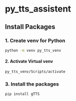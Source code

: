 # py_tts_assistent


## Install Packages

### 1. Create venv for Python

```bash 
python -m venv py_tts_venv
```
#### 2.  Activate Virtual venv
```bash
py_tts_venv/Scripts/activate
```

### 3. Install the packages
```bash
pip install gTTS
```
